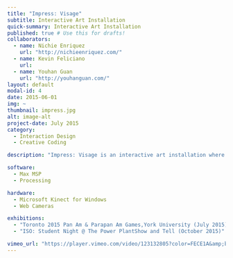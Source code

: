 ```yaml
---
title: "Impress: Visage"
subtitle: Interactive Art Installation
quick-summary: Interactive Art Installation
published: true # Use this for drafts!
collaborators:
  - name: Nichie Enriquez
    url: "http://nichieenriquez.com/"
  - name: Kevin Feliciano
    url:
  - name: Youhan Guan
    url: "http://youhanguan.com/"
layout: default
modal-id: 4
date: 2015-06-01
img: ~
thumbnail: impress.jpg
alt: image-alt
project-date: July 2015
category:  
  - Interaction Design
  - Creative Coding

description: "Impress: Visage is an interactive art installation where participants are encouraged to leave their mark on the project by taking selfies and then remix their facial features with those of previous participants. The project aims to make people think about community, identity, diversity and inclusiveness. By means of a facial detection algorithm, the self-portraits are automatically segmented into elements that make up the human face: eyes, nose, mouth etc. The 'remix' part of the experience takes place as the facial fragments are projected onto a wall and the participant moves and recombines them via body and hand gestures via a Microsoft Kinect. The newly constructed portraits are saved and projected on an adjacent wall in the space. Every visitor’s features are saved to an image bank of eyes, noses and mouths that incoming participants can play with and contribute to in turn."

software:
  - Max MSP
  - Processing

hardware:
  - Microsoft Kinect for Windows
  - Web Cameras

exhibitions:
  - "Toronto 2015 Pan Am & Parapan Am Games,York University (July 2015)"
  - "ISO: Student Night @ The Power PlantShow and Tell (October 2015)"

vimeo_url: "https://player.vimeo.com/video/123132805?color=FECE1A&amp;byline=0&amp;portrait=0"
---
```

